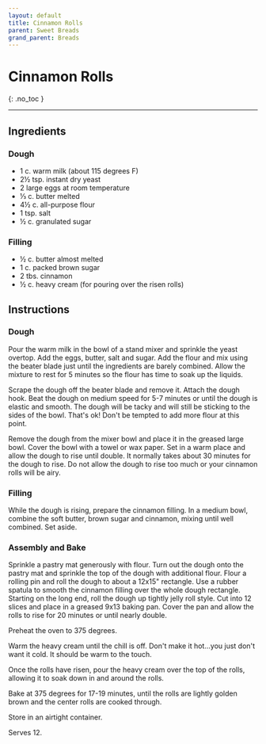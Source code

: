 ```yaml
---
layout: default
title: Cinnamon Rolls
parent: Sweet Breads
grand_parent: Breads
---
```


# Cinnamon Rolls
{: .no_toc }

---
## Ingredients
### Dough
<ul>
	<li>1 c. warm milk (about 115 degrees F)</li>
	<li>2½ tsp. instant dry yeast</li>
	<li>2 large eggs at room temperature</li>
	<li>⅓ c. butter melted</li>
	<li>4½ c. all-purpose flour</li>
	<li>1 tsp. salt</li>
	<li>½ c. granulated sugar</li>
</ul>

### Filling
<ul>
	<li>½ c. butter almost melted</li>
	<li>1 c. packed brown sugar</li>
	<li>2 tbs. cinnamon</li>
	<li>½ c. heavy cream (for pouring over the risen rolls)</li>
</ul>

## Instructions
### Dough
Pour the warm milk in the bowl of a stand mixer and sprinkle
the yeast overtop. Add the eggs, butter, salt and sugar. Add the flour and mix
using the beater blade just until the ingredients are barely combined. Allow
the mixture to rest for 5 minutes so the flour has time to soak up the liquids.

Scrape the dough off the beater blade and remove it. Attach
the dough hook. Beat the dough on medium speed for 5-7 minutes or until the
dough is elastic and smooth. The dough will be tacky and will still be sticking
to the sides of the bowl. That's ok! Don't be tempted to add more flour at this
point. 

Remove the dough from the mixer bowl and place it in the
greased large bowl. Cover the bowl with a towel or wax paper. Set in a warm
place and allow the dough to rise until double. It normally takes about 30
minutes for the dough to rise. Do not allow the dough to rise too much or your
cinnamon rolls will be airy. 

### Filling
While the dough is rising, prepare the cinnamon filling. In
a medium bowl, combine the soft butter, brown sugar and cinnamon, mixing until
well combined. Set aside.

### Assembly and Bake

Sprinkle a pastry mat generously with flour. Turn out the
dough onto the pastry mat and sprinkle the top of the dough with additional
flour. Flour a rolling pin and roll the dough to about a 12x15&quot; rectangle.
Use a rubber spatula to smooth the cinnamon filling over the whole dough
rectangle. Starting on the long end, roll the dough up tightly jelly roll
style. Cut into 12 slices and place in a greased 9x13 baking pan. Cover the pan
and allow the rolls to rise for 20 minutes or until nearly double. 

Preheat the oven to 375 degrees. 

Warm the heavy cream until the chill is off. Don't make it
hot...you just don't want it cold. It should be warm to the touch. 

Once the rolls have risen, pour the heavy cream over the top
of the rolls, allowing it to soak down in and around the rolls. 

Bake at 375 degrees for 17-19 minutes, until the rolls are
lightly golden brown and the center rolls are cooked through. 

Store in an airtight container.

Serves 12.
